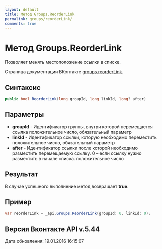 ```yaml
---
layout: default
title: Метод Groups.ReorderLink
permalink: groups/reorderLink/
comments: true
---
```

# Метод Groups.ReorderLink
Позволяет менять местоположение ссылки в списке.

Страница документации ВКонтакте [groups.reorderLink](https://vk.com/dev/groups.reorderLink).

## Синтаксис
``` csharp
public bool ReorderLink(long groupId, long linkId, long? after)
```

## Параметры
+ **groupId** - Идентификатор группы, внутри которой перемещается ссылка положительное число, обязательный параметр
+ **linkId** - Идентификатор ссылки, которую необходимо переместить положительное число, обязательный параметр
+ **after** - Идентификатор ссылки после которой необходимо разместить перемещаемую ссылку. 0 – если ссылку нужно разместить в начале списка. положительное число

## Результат
В случае успешного выполнение метод возвращает **true**.

## Пример
``` csharp
var reorderLink = _api.Groups.ReorderLink(groupId: 0, linkId: 0);
```

## Версия Вконтакте API v.5.44
Дата обновления: 19.01.2016 16:15:07
